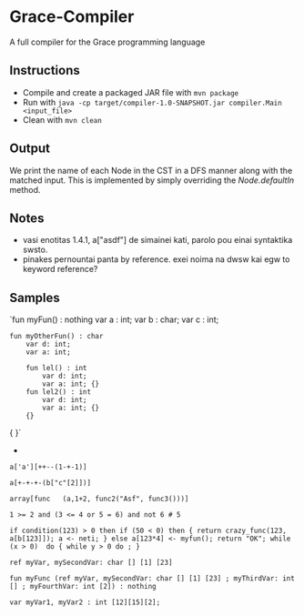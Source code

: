 # Grace-Compiler
A full compiler for the Grace programming language

## Instructions
 * Compile and create a packaged JAR file with `mvn package`
 * Run with `java -cp target/compiler-1.0-SNAPSHOT.jar compiler.Main <input_file>`
 * Clean with `mvn clean`

## Output
We print the name of each Node in the CST in a DFS manner along with the
matched input. This is implemented by simply overriding the *Node.defaultIn* method.

## Notes
* vasi enotitas 1.4.1, a["asdf"] de simainei kati, parolo pou einai syntaktika swsto.
* pinakes pernountai panta by reference. exei noima na dwsw kai egw to keyword reference?
## Samples

`fun myFun() : nothing
    var a : int;
    var b : char;
    var c : int;

    fun myOtherFun() : char
        var d: int;
        var a: int;

        fun lel() : int
            var d: int;
            var a: int; {}
        fun lel2() : int
            var d: int;
            var a: int; {}
        {}
{
}`

-

`a['a'][++--(1-+-1)]`

`a[+-+-+-(b["c"[2]])]`

`array[func   (a,1+2, func2("Asf", func3()))]`

`1 >= 2 and (3 <= 4 or 5 = 6) and not 6 # 5`

`if condition(123) > 0 then
    if (50 < 0) then {
        return crazy_func(123, a[b[123]]);
        a <- neti;
    }
    else
        a[123*4] <- myfun();
    return "OK";
while (x > 0)  do {
    while y > 0 do
        ;
}
`

`ref myVar, mySecondVar: char [] [1] [23]`

`fun myFunc (ref myVar, mySecondVar: char [] [1] [23] ; myThirdVar: int [] ; myFourthVar: int [2]) : nothing`

`var myVar1, myVar2 : int [12][15][2];`
